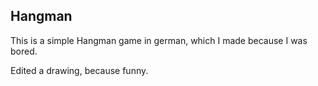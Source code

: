 ## Hangman
This is a simple Hangman game in german, which I made because I was bored.

Edited a drawing, because funny.
